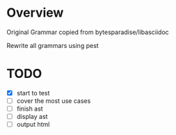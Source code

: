 # Overview
Original Grammar copied from bytesparadise/libasciidoc

Rewrite all grammars using pest

# TODO
- [x] start to test
- [ ] cover the most use cases
- [ ] finish ast
- [ ] display ast
- [ ] output html
